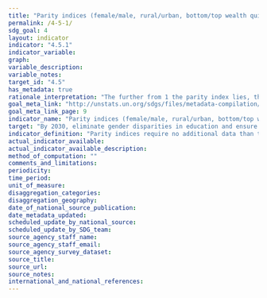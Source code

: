```yaml
---
title: "Parity indices (female/male, rural/urban, bottom/top wealth quintile and others such as disability status, indigenous peoples and conflict-affected, as data become available) for all education indicators on this list that can be disaggregated"
permalink: /4-5-1/
sdg_goal: 4
layout: indicator
indicator: "4.5.1"
indicator_variable: 
graph: 
variable_description: 
variable_notes: 
target_id: "4.5"
has_metadata: true
rationale_interpretation: "The further from 1 the parity index lies, the greater the disparity between the two groups of interest (but see the comments and limitations section for further information)."
goal_meta_link: "http://unstats.un.org/sdgs/files/metadata-compilation/Metadata-Goal-4.pdf"
goal_meta_link_page: 9
indicator_name: "Parity indices (female/male, rural/urban, bottom/top wealth quintile and others such as disability status, indigenous peoples and conflict-affected, as data become available) for all education indicators on this list that can be disaggregated"
target: "By 2030, eliminate gender disparities in education and ensure equal access to all levels of education and vocational training for the vulnerable, including persons with disabilities, indigenous peoples and children in vulnerable situations."
indicator_definition: "Parity indices require no additional data than the specific disaggregations of interest. They are simply the ratio of the indicator value for one group to that of the other. Typically, the likely more disadvantaged group is the numerator. A value of exactly 1 indicates parity between the two groups."
actual_indicator_available: 
actual_indicator_available_description: 
method_of_computation: ""
comments_and_limitations: 
periodicity: 
time_period: 
unit_of_measure: 
disaggregation_categories: 
disaggregation_geography: 
date_of_national_source_publication: 
date_metadata_updated: 
scheduled_update_by_national_source: 
scheduled_update_by_SDG_team: 
source_agency_staff_name: 
source_agency_staff_email: 
source_agency_survey_dataset: 
source_title: 
source_url: 
source_notes: 
international_and_national_references: 
---
```



